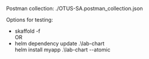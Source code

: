 Postman collection:  ./OTUS-SA.postman_collection.json

Options for testing:
- skaffold -f \
OR
- helm dependency update .\lab-chart\
  helm install myapp .\lab-chart --atomic
